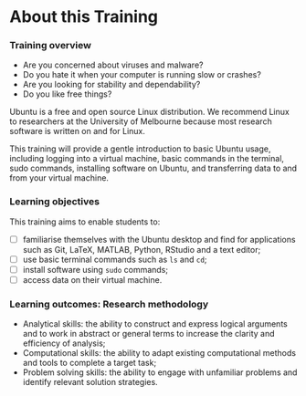 # About this Training

### Training overview

* Are you concerned about viruses and malware? 
* Do you hate it when your computer is running slow or crashes? 
* Are you looking for stability and dependability? 
* Do you like free things?

Ubuntu is a free and open source Linux distribution. We recommend Linux to researchers at the University of Melbourne because most research software is written on and for Linux.

This training will provide a gentle introduction to basic Ubuntu usage, including logging into a virtual machine, basic commands in the terminal, sudo commands, installing software on Ubuntu, and transferring data to and from your virtual machine.

### Learning objectives

This training aims to enable students to:

* [ ] familiarise themselves with the Ubuntu desktop and find for applications such as Git, LaTeX, MATLAB, Python, RStudio and a text editor;
* [ ] use basic terminal commands such as `ls` and `cd`;
* [ ] install software using `sudo` commands;
* [ ] access data on their virtual machine.

### Learning outcomes: Research methodology

* Analytical skills: the ability to construct and express logical arguments and to work in abstract or general terms to increase the clarity and efficiency of analysis;
* Computational skills: the ability to adapt existing computational methods and tools to complete a target task;
* Problem solving skills: the ability to engage with unfamiliar problems and identify relevant solution strategies.


